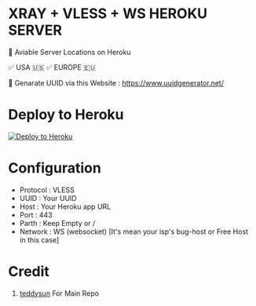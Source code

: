 # XRAY + VLESS + WS HEROKU SERVER

🔰 Aviable Server Locations on Heroku 

✅ USA 🇺🇸
✅ EUROPE 🇪🇺

🔰 Genarate UUID via this Website : https://www.uuidgenerator.net/

# Deploy to Heroku

<p><a href="https://dashboard.heroku.com/new?template=https://github.com/monoxofighter/heroku-xray-ws-server"> <img src="https://www.herokucdn.com/deploy/button.svg" alt="Deploy to Heroku" /></a></p>

# Configuration 

- Protocol : VLESS
- UUID : Your UUID
- Host : Your Heroku app URL
- Port : 443
- Parth : Keep Empty or /
- Network : WS (websocket) [It's mean your isp's bug-host or Free Host in this case]

# Credit

1. [teddysun](https://github.com/teddysun) For Main Repo
